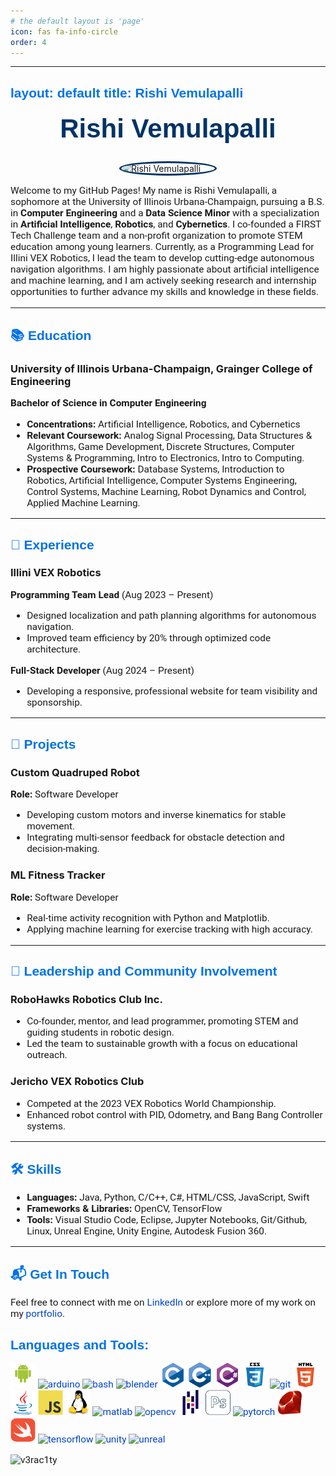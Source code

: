 ```yaml
---
# the default layout is 'page'
icon: fas fa-info-circle
order: 4
---
```


---
layout: default
title: Rishi Vemulapalli
---

<style>
  /* Customize Fonts */
  h1, h2 {
    font-family: 'Arial Black', sans-serif;
    color: #003366;
  }
  
  h1 {
    text-align: center;
    font-size: 3em;
    margin-top: 0.5em;
  }
  
  h2 {
    color: #0073e6;
    margin-bottom: 0.3em;
  }
  
  p, ul {
    font-family: 'Roboto', sans-serif;
    font-size: 1.1em;
  }

  /* Custom Link Style */
  a {
    color: #0044cc;
    text-decoration: none;
  }
  
  a:hover {
    color: #ffa500;
    text-decoration: underline;
  }

  /* Section styling */
  .section {
    border-left: 4px solid #0073e6;
    padding-left: 1em;
    margin-bottom: 2em;
  }

  /* Card layout for projects */
  .project-card {
    border: 1px solid #cccccc;
    padding: 1em;
    border-radius: 8px;
    background-color: #f8f9fa;
    margin-bottom: 1em;
  }

  /* Profile Picture */
  .profile-pic {
    display: block;
    margin: 0 auto;
    border-radius: 50%;
    width: 150px;
    border: 3px solid #003366;
    margin-bottom: 1em;
  }
</style>

# Rishi Vemulapalli

<img src="https://media.licdn.com/dms/image/v2/D4E35AQHROgqCgihYrg/profile-framedphoto-shrink_400_400/profile-framedphoto-shrink_400_400/0/1725948925073?e=1731531600&v=beta&t=XUpie00uy-BgaDLpds8YV-LG1uRyXair4ZT5nXomBpA" alt="Rishi Vemulapalli" class="profile-pic"/>

Welcome to my GitHub Pages! My name is Rishi Vemulapalli, a sophomore at the University of Illinois Urbana-Champaign, pursuing a B.S. in **Computer Engineering** and a **Data Science Minor** with a specialization in **Artificial Intelligence**, **Robotics**, and **Cybernetics**. I co-founded a FIRST Tech Challenge team and a non-profit organization to promote STEM education among young learners. Currently, as a Programming Lead for Illini VEX Robotics, I lead the team to develop cutting-edge autonomous navigation algorithms. I am highly passionate about artificial intelligence and machine learning, and I am actively seeking research and internship opportunities to further advance my skills and knowledge in these fields.

---

## 📚 Education
### University of Illinois Urbana-Champaign, Grainger College of Engineering  
**Bachelor of Science in Computer Engineering**  
- **Concentrations:** Artificial Intelligence, Robotics, and Cybernetics  
- **Relevant Coursework:** Analog Signal Processing, Data Structures & Algorithms, Game Development, Discrete Structures, Computer Systems & Programming, Intro to Electronics, Intro to Computing.
- **Prospective Coursework:** Database Systems, Introduction to Robotics, Artificial Intelligence, Computer Systems Engineering, Control Systems, Machine Learning, Robot Dynamics and Control, Applied Machine Learning.


---

## 💼 Experience

### Illini VEX Robotics  
**Programming Team Lead** (Aug 2023 – Present)  
- Designed localization and path planning algorithms for autonomous navigation.
- Improved team efficiency by 20% through optimized code architecture.

**Full-Stack Developer** (Aug 2024 – Present)  
- Developing a responsive, professional website for team visibility and sponsorship.

---

## 🚀 Projects
### Custom Quadruped Robot  
**Role:** Software Developer  
- Developing custom motors and inverse kinematics for stable movement.
- Integrating multi-sensor feedback for obstacle detection and decision-making.

### ML Fitness Tracker  
**Role:** Software Developer  
- Real-time activity recognition with Python and Matplotlib.
- Applying machine learning for exercise tracking with high accuracy.

---

## 🌱 Leadership and Community Involvement
### RoboHawks Robotics Club Inc.
- Co-founder, mentor, and lead programmer, promoting STEM and guiding students in robotic design.
- Led the team to sustainable growth with a focus on educational outreach.

### Jericho VEX Robotics Club
- Competed at the 2023 VEX Robotics World Championship.
- Enhanced robot control with PID, Odometry, and Bang Bang Controller systems.

---

## 🛠 Skills
- **Languages:** Java, Python, C/C++, C#, HTML/CSS, JavaScript, Swift 
- **Frameworks & Libraries:** OpenCV, TensorFlow
- **Tools:** Visual Studio Code, Eclipse, Jupyter Notebooks, Git/Github, Linux, Unreal Engine, Unity Engine, Autodesk Fusion 360.


---

## 📬 Get In Touch
Feel free to connect with me on [LinkedIn](https://www.linkedin.com/in/rishi-vemulapalli/) or explore more of my work on my [portfolio](https://v3rac1ty.github.io/).  


## Languages and Tools:
<p> <a href="https://developer.android.com" target="_blank" rel="noreferrer"> <img src="https://raw.githubusercontent.com/devicons/devicon/master/icons/android/android-original-wordmark.svg" alt="android" width="40" height="40"/> </a> <a href="https://www.arduino.cc/" target="_blank" rel="noreferrer"> <img src="https://cdn.worldvectorlogo.com/logos/arduino-1.svg" alt="arduino" width="40" height="40"/> </a> <a href="https://www.gnu.org/software/bash/" target="_blank" rel="noreferrer"> <img src="https://www.vectorlogo.zone/logos/gnu_bash/gnu_bash-icon.svg" alt="bash" width="40" height="40"/> </a> <a href="https://www.blender.org/" target="_blank" rel="noreferrer"> <img src="https://download.blender.org/branding/community/blender_community_badge_white.svg" alt="blender" width="40" height="40"/> </a> <a href="https://www.cprogramming.com/" target="_blank" rel="noreferrer"> <img src="https://raw.githubusercontent.com/devicons/devicon/master/icons/c/c-original.svg" alt="c" width="40" height="40"/> </a> <a href="https://www.w3schools.com/cpp/" target="_blank" rel="noreferrer"> <img src="https://raw.githubusercontent.com/devicons/devicon/master/icons/cplusplus/cplusplus-original.svg" alt="cplusplus" width="40" height="40"/> </a> <a href="https://www.w3schools.com/cs/" target="_blank" rel="noreferrer"> <img src="https://raw.githubusercontent.com/devicons/devicon/master/icons/csharp/csharp-original.svg" alt="csharp" width="40" height="40"/> </a> <a href="https://www.w3schools.com/css/" target="_blank" rel="noreferrer"> <img src="https://raw.githubusercontent.com/devicons/devicon/master/icons/css3/css3-original-wordmark.svg" alt="css3" width="40" height="40"/> </a> <a href="https://git-scm.com/" target="_blank" rel="noreferrer"> <img src="https://www.vectorlogo.zone/logos/git-scm/git-scm-icon.svg" alt="git" width="40" height="40"/> </a> <a href="https://www.w3.org/html/" target="_blank" rel="noreferrer"> <img src="https://raw.githubusercontent.com/devicons/devicon/master/icons/html5/html5-original-wordmark.svg" alt="html5" width="40" height="40"/> </a> <a href="https://www.java.com" target="_blank" rel="noreferrer"> <img src="https://raw.githubusercontent.com/devicons/devicon/master/icons/java/java-original.svg" alt="java" width="40" height="40"/> </a> <a href="https://developer.mozilla.org/en-US/docs/Web/JavaScript" target="_blank" rel="noreferrer"> <img src="https://raw.githubusercontent.com/devicons/devicon/master/icons/javascript/javascript-original.svg" alt="javascript" width="40" height="40"/> </a> <a href="https://www.linux.org/" target="_blank" rel="noreferrer"> <img src="https://raw.githubusercontent.com/devicons/devicon/master/icons/linux/linux-original.svg" alt="linux" width="40" height="40"/> </a> <a href="https://www.mathworks.com/" target="_blank" rel="noreferrer"> <img src="https://upload.wikimedia.org/wikipedia/commons/2/21/Matlab_Logo.png" alt="matlab" width="40" height="40"/> </a> <a href="https://opencv.org/" target="_blank" rel="noreferrer"> <img src="https://www.vectorlogo.zone/logos/opencv/opencv-icon.svg" alt="opencv" width="40" height="40"/> </a> <a href="https://pandas.pydata.org/" target="_blank" rel="noreferrer"> <img src="https://raw.githubusercontent.com/devicons/devicon/2ae2a900d2f041da66e950e4d48052658d850630/icons/pandas/pandas-original.svg" alt="pandas" width="40" height="40"/> </a> <a href="https://www.photoshop.com/en" target="_blank" rel="noreferrer"> <img src="https://raw.githubusercontent.com/devicons/devicon/master/icons/photoshop/photoshop-line.svg" alt="photoshop" width="40" height="40"/> </a> <a href="https://pytorch.org/" target="_blank" rel="noreferrer"> <img src="https://www.vectorlogo.zone/logos/pytorch/pytorch-icon.svg" alt="pytorch" width="40" height="40"/> </a> <a href="https://www.ruby-lang.org/en/" target="_blank" rel="noreferrer"> <img src="https://raw.githubusercontent.com/devicons/devicon/master/icons/ruby/ruby-original.svg" alt="ruby" width="40" height="40"/> </a> <a href="https://developer.apple.com/swift/" target="_blank" rel="noreferrer"> <img src="https://raw.githubusercontent.com/devicons/devicon/master/icons/swift/swift-original.svg" alt="swift" width="40" height="40"/> </a> <a href="https://www.tensorflow.org" target="_blank" rel="noreferrer"> <img src="https://www.vectorlogo.zone/logos/tensorflow/tensorflow-icon.svg" alt="tensorflow" width="40" height="40"/> </a> <a href="https://unity.com/" target="_blank" rel="noreferrer"> <img src="https://www.vectorlogo.zone/logos/unity3d/unity3d-icon.svg" alt="unity" width="40" height="40"/> </a> <a href="https://unrealengine.com/" target="_blank" rel="noreferrer"> <img src="https://raw.githubusercontent.com/kenangundogan/fontisto/036b7eca71aab1bef8e6a0518f7329f13ed62f6b/icons/svg/brand/unreal-engine.svg" alt="unreal" width="40" height="40"/> </a> </p>

<p><img src="https://github-readme-stats.vercel.app/api/top-langs?username=v3rac1ty&show_icons=true&locale=en&layout=compact" alt="v3rac1ty" /></p>
